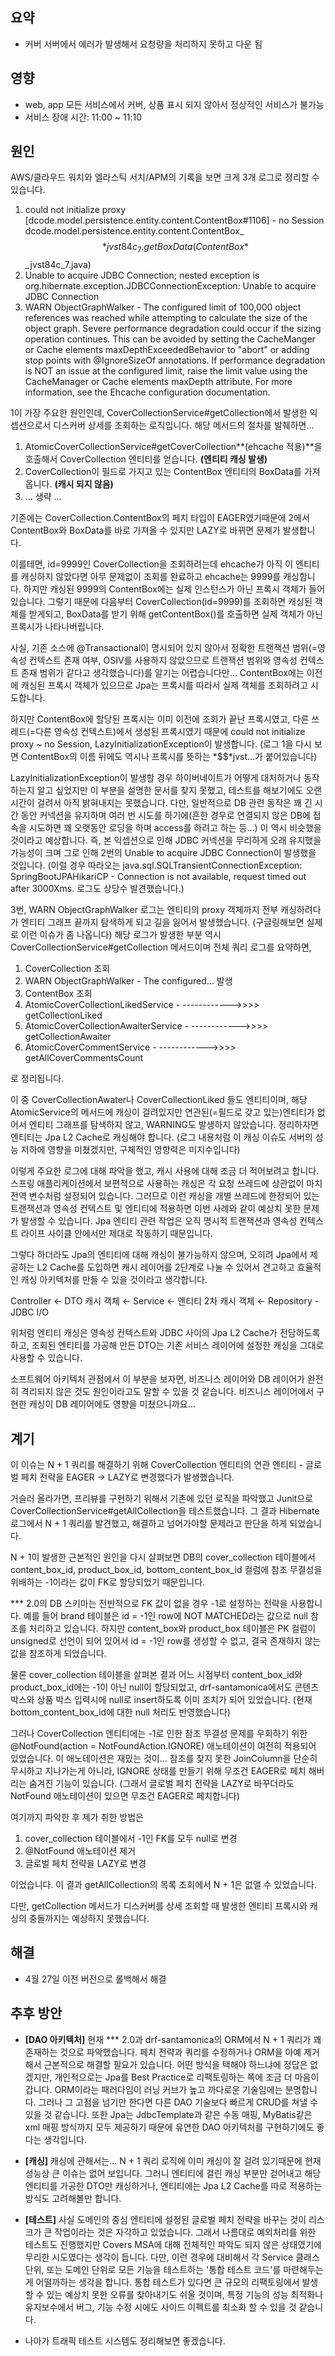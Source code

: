 ## 요약

- 커버 서버에서 에러가 발생해서 요청량을 처리하지 못하고 다운 됨

## 영향

- web, app 모든 서비스에서 커버, 상품 표시 되지 않아서 정상적인 서비스가 불가능
- 서비스 장애 시간: 11:00 ~ 11:10

## 원인

AWS/클라우드 워치와 엘라스틱 서치/APM의 기록을 보면 크게 3개 로그로 정리할 수 있습니다.

1. could not initialize proxy [dcode.model.persistence.entity.content.ContentBox#1106] - no Session \
dcode.model.persistence.entity.content.ContentBox_$$*jvst84c_7.getBoxData(ContentBox*$$_jvst84c_7.java)
2. Unable to acquire JDBC Connection; nested exception is org.hibernate.exception.JDBCConnectionException: Unable to acquire JDBC Connection
3. WARN ObjectGraphWalker - The configured limit of 100,000 object references was reached
while attempting to calculate the size of the object graph. 
Severe performance degradation could occur if the sizing operation continues. 
This can be avoided by setting the CacheManger or Cache <sizeOfPolicy> elements maxDepthExceededBehavior to "abort" or adding stop points with @IgnoreSizeOf annotations. 
If performance degradation is NOT an issue at the configured limit, raise the limit value using the CacheManager or Cache <sizeOfPolicy> elements maxDepth attribute. 
For more information, see the Ehcache configuration documentation.

1이 가장 주요한 원인인데, CoverCollectionService#getCollection에서 발생한 익셉션으로서 디스커버 상세를 조회하는 로직입니다. 해당 메서드의 절차를 발췌하면...

1. AtomicCoverCollectionService#getCoverCollection**(ehcache 적용)**을 호출해서 CoverCollection 엔티티를 얻습니다. **(엔티티 캐싱 발생)**
2. CoverCollection이 필드로 가지고 있는 ContentBox 엔티티의 BoxData를 가져옵니다. **(캐시 되지 않음)**
3. ... 생략 ...

기존에는 CoverCollection.ContentBox의 페치 타입이 EAGER였기때문에 2에서 ContentBox와 BoxData를 바로 가져올 수 있지만 LAZY로 바뀌면 문제가 발생합니다.

이를테면, id=9999인 CoverCollection을 조회하려는데 ehcache가 아직 이 엔티티를 캐싱하지 않았다면 아무 문제없이 조회를 완료하고 ehcache는 9999를 캐싱합니다. 
하지만 캐싱된 9999의 ContentBox에는 실제 인스턴스가 아닌 프록시 객체가 들어있습니다. 
그렇기 때문에 다음부터 CoverCollection(id=9999)를 조회하면 캐싱된 객체를 받게되고, BoxData를 받기 위해 getContentBox()를 호출하면 실제 객체가 아닌 프록시가 나타나버립니다.

사실, 기존 소스에 @Transactional이 명시되어 있지 않아서 정확한 트랜잭션 범위(=영속성 컨텍스트 존재 여부, OSIV를 사용하지 않았으므로 
트랜잭션 범위와 영속성 컨텍스트 존재 범위가 같다고 생각했습니다)를 알기는 어렵습니다만... 
ContentBox에는 이전에 캐싱된 프록시 객체가 있으므로 Jpa는 프록시를 따라서 실제 객체를 조회하려고 시도합니다.

하지만 ContentBox에 할당된 프록시는 이미 이전에 조회가 끝난 프록시였고, 다른 쓰레드(=다른 영속성 컨텍스트)에서 생성된 프록시였기 때문에 
could not initialize proxy ~ no Session, LazyInitializationException이 발생합니다. 
(로그 1을 다시 보면 ContentBox의 이름 뒤에도 역시나 프록시를 뜻하는 *$$*jvst...가 붙어있습니다)

LazyInitializationException이 발생할 경우 하이버네이트가 어떻게 대처하거나 동작하는지 알고 싶었지만 이 부분을 설명한 문서를 찾지 못했고, 
테스트를 해보기에도 오랜 시간이 걸려서 아직 밝혀내지는 못했습니다. 
다만, 일반적으로 DB 관련 동작은 꽤 긴 시간 동안 커넥션을 유지하며 여러 번 시도를 하기에(흔한 경우로 연결되지 않은 DB에 접속을 시도하면 꽤 오랫동안 로딩을 하며 access를 하려고 하는 등...)
이 역시 비슷했을 것이라고 예상합니다. 
즉, 본 익셉션으로 인해 JDBC 커넥션을 무리하게 오래 유지했을 가능성이 크며 그로 인해 2번의 Unable to acquire JDBC Connection이 발생했을 것입니다. 
(이럴 경우 따라오는 java.sql.SQLTransientConnectionException: SpringBootJPAHikariCP - Connection is not available, request timed out after 3000Xms. 로그도 상당수 발견했습니다.)

3번, WARN ObjectGraphWalker 로그는 엔티티의 proxy 객체까지 전부 캐싱하려다가 엔티티 그래프 끝까지 탐색하게 되고 길을 잃어서 발생했습니다. 
(구글링해보면 실제로 이런 이슈가 좀 나옵니다) 해당 로그가 발생한 부분 역시 CoverCollectionService#getCollection 메서드이며 전체 쿼리 로그를 요약하면,

1. CoverCollection 조회
2. WARN ObjectGraphWalker - The configured... 발생
3. ContentBox 조회
4. AtomicCoverCollectionLikedService - ------------>>>> getCollectionLiked
5. AtomicCoverCollectionAwaiterService - ------------>>>> getCollectionAwaiter
6. AtomicCoverCommentService - ------------>>>> getAllCoverCommentsCount

로 정리됩니다.

이 중 CoverCollectionAwater나 CoverCollectionLiked 들도 엔티티이며, 해당 AtomicService의 메서드에 캐싱이 걸려있지만 연관된(=필드로 갖고 있는)엔티티가 없어서 엔티티 그래프를 탐색하지 않고, 
WARNING도 발생하지 않았습니다. 정리하자면 엔티티는 Jpa L2 Cache로 캐싱해야 합니다. (로그 내용처럼 이 캐싱 이슈도 서버의 성능 저하에 영향을 미쳤겠지만, 구체적인 영향력은 미지수입니다)

이렇게 주요한 로그에 대해 파악을 했고, 캐시 사용에 대해 조금 더 적어보려고 합니다. 
스프링 애플리케이션에서 보편적으로 사용하는 캐싱은 각 요청 쓰레드에 상관없이 마치 전역 변수처럼 설정되어 있습니다. 
그러므로 이런 캐싱을 개별 쓰레드에 한정되어 있는 트랜잭션과 영속성 컨텍스트 및 엔티티에 적용하면 이번 사례와 같이 예상치 못한 문제가 발생할 수 있습니다. 
Jpa 엔티티 관련 작업은 오직 명시적 트랜잭션과 영속성 컨텍스트 라이프 사이클 안에서만 제대로 작동하기 때문입니다.

그렇다 하더라도 Jpa의 엔티티에 대해 캐싱이 불가능하지 않으며, 
오히려 Jpa에서 제공하는 L2 Cache를 도입하면 캐시 레이어를 2단계로 나눌 수 있어서 견고하고 효율적인 캐싱 아키텍처를 만들 수 있을 것이라고 생각합니다.

Controller ← DTO 캐시 객체 ← Service ← 엔티티 2차 캐시 객체 ← Repository - JDBC I/O

위처럼 엔티티 캐싱은 영속성 컨텍스트와 JDBC 사이의 Jpa L2 Cache가 전담하도록 하고, 
조회된 엔티티를 가공해 만든 DTO는 기존 서비스 레이어에 설정한 캐싱을 그대로 사용할 수 있습니다.

소프트웨어 아키텍처 관점에서 이 부분을 보자면, 비즈니스 레이어와 DB 레이어가 완전히 격리되지 않은 것도 원인이라고도 말할 수 있을 것 같습니다. 
비즈니스 레이어에서 구현한 캐싱이 DB 레이어에도 영향을 미쳤으니까요...

## 계기

이 이슈는 N + 1 쿼리를 해결하기 위해 CoverCollection 엔티티의 연관 엔티티 - 글로벌 페치 전략을 EAGER → LAZY로 변경했다가 발생했습니다.

거슬러 올라가면, 프리뷰를 구현하기 위해서 기존에 있던 로직을 파악했고 Junit으로 CoverCollectionService#getAllCollection을 테스트했습니다. 
그 결과 Hibernate 로그에서 N + 1 쿼리를 발견했고, 해결하고 넘어가야할 문제라고 판단을 하게 되었습니다.

N + 1이 발생한 근본적인 원인을 다시 살펴보면
DB의 cover_collection 테이블에서 content_box_id, product_box_id, bottom_content_box_id 컬럼에 참조 무결성을 위배하는 -1이라는 값이 FK로 할당되었기 때문입니다.

*** 2.0의 DB 스키마는 전반적으로 FK 값이 없을 경우 -1로 설정하는 전략을 사용합니다. 
예를 들어 brand 테이블은 id = -1인 row에 NOT MATCHED라는 값으로 null 참조를 처리하고 있습니다. 
하지만 content_box와 product_box 테이블은 PK 컬럼이 unsigned로 선언이 되어 있어서 id = -1인 row를 생성할 수 없고, 결국 존재하지 않는 값을 참조하게 되었습니다.

물론 cover_collection 테이블을 살펴본 결과 어느 시점부터 content_box_id와 product_box_id에는 -1이 아닌 null이 할당되었고, 
drf-santamonica에서도 콘텐츠 박스와 상품 박스 입력시에 null로 insert하도록 이미 조치가 되어 있었습니다. 
(현재 bottom_content_box_id에 대한 null 처리도 반영했습니다)

그러나 CoverCollection 엔티티에는 -1로 인한 참조 무결성 문제를 우회하기 위한 @NotFound(action = NotFoundAction.IGNORE) 애노테이션이 여전히 적용되어 있었습니다. 
이 애노테이션은 재밌는 것이... 참조를 찾지 못한 JoinColumn을 단순히 무시하고 지나가는게 아니라, IGNORE 상태를 만들기 위해 무조건 EAGER로 페치 해버리는 숨겨진 기능이 있습니다. 
(그래서 글로벌 페치 전략을 LAZY로 바꾸더라도 NotFound 애노테이션이 있으면 무조건 EAGER로 페치합니다)

여기까지 파악한 후 제가 취한 방법은

1. cover_collection 테이블에서 -1인 FK를 모두 null로 변경
2. @NotFound 애노테이션 제거
3. 글로벌 페치 전략을 LAZY로 변경

이었습니다. 이 결과 getAllCollection의 목록 조회에서 N + 1은 없앨 수 있었습니다.

다만, getCollection 메서드가 디스커버를 상세 조회할 때 발생한 엔티티 프록시와 캐싱의 충돌까지는 예상하지 못했습니다.

## 해결

- 4월 27일 이전 버전으로 롤백해서 해결

## 추후 방안

- **[DAO 아키텍처]** 현재 *** 2.0과 drf-santamonica의 ORM에서 N + 1 쿼리가 꽤 존재하는 것으로 파악했습니다. 
페치 전략과 쿼리를 수정하거나 ORM을 아예 제거해서 근본적으로 해결할 필요가 있습니다. 
어떤 방식을 택해야 하느냐에 정답은 없겠지만, 개인적으로는 Jpa를 Best Practice로 리팩토링하는 쪽에 조금 더 마음이 갑니다. 
ORM이라는 패러다임이 러닝 커브가 높고 까다로운 기술임에는 분명합니다. 
그러나 그 고점을 넘기만 한다면 다른 DAO 기술보다 빠르게 CRUD를 쳐낼 수 있을 것 같습니다. 
또한 Jpa는 JdbcTemplate과 같은 수동 매핑, MyBatis같은 xml 매핑 방식까지 모두 제공하기 때문에 유연한 DAO 아키텍처를 구현하기에도 좋다는 생각입니다.

- **[캐싱]** 캐싱에 관해서는... N + 1 쿼리 로직에 이미 캐싱이 잘 걸려 있기때문에 현재 성능상 큰 이슈는 없어 보입니다. 
그러니 엔티티에 걸린 캐싱 부분만 걷어내고 해당 엔티티를 가공한 DTO만 캐싱하거나, 엔티티에는 Jpa L2 Cache를 따로 적용하는 방식도 고려해볼만 합니다.

- **[테스트]** 사실 도메인의 중심 엔티티에 설정된 글로벌 페치 전략을 바꾸는 것이 리스크가 큰 작업이라는 것은 자각하고 있었습니다.
그래서 나름대로 예외처리를 위한 테스트도 진행했지만 Covers MSA에 대해 전체적인 파악도 되지 않은 상태였기에 무리한 시도였다는 생각이 듭니다.
다만, 이런 경우에 대비해서 각 Service 클래스 단위, 또는 도메인 단위로 모든 기능을 테스트하는 '통합 테스트 코드'를 마련해두는게 어떨까하는 생각을 합니다. 
통합 테스트가 있다면 큰 규모의 리팩토링에서 발생할 수 있는 예상치 못한 오류를 찾아내기도 쉬울 것이며, 
특정 기능의 성능 최적화나 유지보수에서 버그, 기능 수정 시에도 사이드 이펙트를 최소화 할 수 있을 것 같습니다.
- 나아가 트래픽 테스트 시스템도 정리해보면 좋겠습니다.
